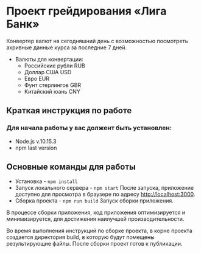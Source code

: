# Проект грейдирования «Лига Банк»
Конвертер валют на сегодняшний день с возможностью посмотреть ахривные данные курса за последние 7 дней.
* Валюты для конвертации:
  * Российские рубли RUB
  * Доллар США USD
  * Евро EUR
  * Фунт стерлингов GBR
  * Китайский юань CNY
## Краткая инструкция по работе
### Для начала работы у вас должент быть установлен:
* Node.js v.10.15.3
* npm last version
## Основные команды для работы
* Установка - `npm install`
* Запуск локального сервера - `npm start`
После запуска, приложение доступно для просмотра в браузере по адресу [http://localhost:3000](http://localhost:3000).
* Сборка проекта - `npm run build`
Запуск сборки приложения.

В процессе сборки приложения, код приложения оптимизируется и минимизируется, для достижения наилучшей производительности.

Во время выполнения инструкций по сборке проекта, в корне проекта создается директория build, в которую будут помещены результирующие файлы. После сборки проект готов к публикации.

